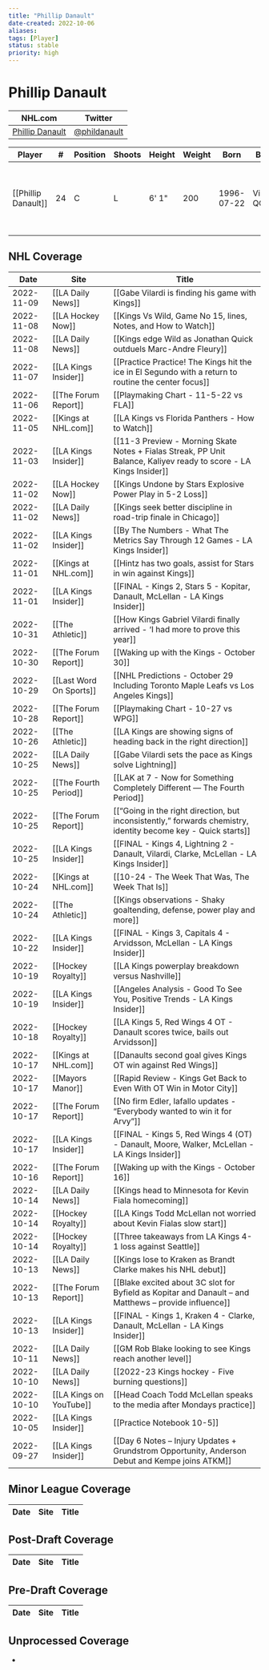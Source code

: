 ```yaml
---
title: "Phillip Danault"
date-created: 2022-10-06
aliases: 
tags: [Player]
status: stable
priority: high
---
```


# Phillip Danault

NHL.com | Twitter
-|-
[Phillip Danault](https://www.nhl.com/player/phillip-danault-8476479) | [@phildanault](https://twitter.com/phildanault)

Player | \# | Position | Shoots | Height | Weight | Born | Birthplace | Draft 
---|---|---|---|---|---|---|---|---
[[Phillip Danault]] | 24 | C | L | 6' 1" | 200 | 1996-07-22 | Victoriaville, QC, CAN | 2011 CHI, 1st rd, 26th pk (26th overall)



## NHL  Coverage
| Date       | Site                    | Title                                                                                                              |
| ---------- | ----------------------- | ------------------------------------------------------------------------------------------------------------------ |
| 2022-11-09 | [[LA Daily News]]       | [[Gabe Vilardi is finding his game with Kings]]                                              |
| 2022-11-08 | [[LA Hockey Now]]       | [[Kings Vs Wild, Game No 15, lines, Notes, and How to Watch]]                                                      |
| 2022-11-08 | [[LA Daily News]]       | [[Kings edge Wild as Jonathan Quick outduels Marc-Andre Fleury]]                                                   |
| 2022-11-07 | [[LA Kings Insider]]    | [[Practice Practice! The Kings hit the ice in El Segundo with a return to routine the center focus]]               |
| 2022-11-06 | [[The Forum Report]]    | [[Playmaking Chart - 11-5-22 vs FLA]]                                                                              |
| 2022-11-05 | [[Kings at NHL.com]]    | [[LA Kings vs Florida Panthers - How to Watch]]                                                                    |
| 2022-11-03 | [[LA Kings Insider]]    | [[11-3 Preview - Morning Skate Notes + Fialas Streak, PP Unit Balance, Kaliyev ready to score - LA Kings Insider]] |
| 2022-11-02 | [[LA Hockey Now]]       | [[Kings Undone by Stars Explosive Power Play in 5-2 Loss]]                                                         |
| 2022-11-02 | [[LA Daily News]]       | [[Kings seek better discipline in road-trip finale in Chicago]]                                                    |
| 2022-11-02 | [[LA Kings Insider]]    | [[By The Numbers - What The Metrics Say Through 12 Games - LA Kings Insider]]                                      |
| 2022-11-01 | [[Kings at NHL.com]]    | [[Hintz has two goals, assist for Stars in win against Kings]]                                                     |
| 2022-11-01 | [[LA Kings Insider]]    | [[FINAL - Kings 2, Stars 5 - Kopitar, Danault, McLellan - LA Kings Insider]]                                       |
| 2022-10-31 | [[The Athletic]]        | [[How Kings Gabriel Vilardi finally arrived - ‘I had more to prove this year]]                                     |
| 2022-10-30 | [[The Forum Report]]    | [[Waking up with the Kings - October 30]]                                                                          |
| 2022-10-29 | [[Last Word On Sports]] | [[NHL Predictions - October 29 Including Toronto Maple Leafs vs Los Angeles Kings]]                                |
| 2022-10-28 | [[The Forum Report]]    | [[Playmaking Chart - 10-27 vs WPG]]                                                                                |
| 2022-10-26 | [[The Athletic]]        | [[LA Kings are showing signs of heading back in the right direction]]                                              |
| 2022-10-25 | [[LA Daily News]]       | [[Gabe Vilardi sets the pace as Kings solve Lightning]]                                                            |
| 2022-10-25 | [[The Fourth Period]]   | [[LAK at 7 - Now for Something Completely Different — The Fourth Period]]                                          |
| 2022-10-25 | [[The Forum Report]]    | [[“Going in the right direction, but inconsistently,” forwards chemistry, identity become key - Quick starts]]     |
| 2022-10-25 | [[LA Kings Insider]]    | [[FINAL - Kings 4, Lightning 2 - Danault, Vilardi, Clarke, McLellan - LA Kings Insider]]                           |
| 2022-10-24 | [[Kings at NHL.com]]    | [[10-24 - The Week That Was, The Week That Is]]                                                                    |
| 2022-10-24 | [[The Athletic]]        | [[Kings observations - Shaky goaltending, defense, power play and more]]                                           |
| 2022-10-22 | [[LA Kings Insider]]    | [[FINAL - Kings 3, Capitals 4 - Arvidsson, McLellan - LA Kings Insider]]                                           |
| 2022-10-19 | [[Hockey Royalty]]      | [[LA Kings powerplay breakdown versus Nashville]]                                                                  |
| 2022-10-19 | [[LA Kings Insider]]    | [[Angeles Analysis - Good To See You, Positive Trends - LA Kings Insider]]                                         |
| 2022-10-18 | [[Hockey Royalty]]      | [[LA Kings 5, Red Wings 4 OT - Danault scores twice, bails out Arvidsson]]                                         |
| 2022-10-17 | [[Kings at NHL.com]]    | [[Danaults second goal gives Kings OT win against Red Wings]]                                                      |
| 2022-10-17 | [[Mayors Manor]]        | [[Rapid Review - Kings Get Back to Even With OT Win in Motor City]]                                                |
| 2022-10-17 | [[The Forum Report]]    | [[No firm Edler, Iafallo updates - “Everybody wanted to win it for Arvy”]]                                         |
| 2022-10-17 | [[LA Kings Insider]]    | [[FINAL - Kings 5, Red Wings 4 (OT) - Danault, Moore, Walker, McLellan - LA Kings Insider]]                        |
| 2022-10-16 | [[The Forum Report]]    | [[Waking up with the Kings - October 16]]                                                                          |
| 2022-10-14 | [[LA Daily News]]       | [[Kings head to Minnesota for Kevin Fiala homecoming]]                                                             |
| 2022-10-14 | [[Hockey Royalty]]      | [[LA Kings Todd McLellan not worried about Kevin Fialas slow start]]                                               |
| 2022-10-14 | [[Hockey Royalty]]      | [[Three takeaways from LA Kings 4-1 loss against Seattle]]                                                         |
| 2022-10-13 | [[LA Daily News]]       | [[Kings lose to Kraken as Brandt Clarke makes his NHL debut]]                                                      |
| 2022-10-13 | [[The Forum Report]]    | [[Blake excited about 3C slot for Byfield as Kopitar and Danault – and Matthews – provide influence]]              |
| 2022-10-13 | [[LA Kings Insider]]    | [[FINAL - Kings 1, Kraken 4 - Clarke, Danault, McLellan - LA Kings Insider]]                                       |
| 2022-10-11 | [[LA Daily News]]       | [[GM Rob Blake looking to see Kings reach another level]]                                                          |
| 2022-10-10 | [[LA Daily News]]       | [[2022-23 Kings hockey - Five burning questions]]                                                                  |
| 2022-10-10 | [[LA Kings on YouTube]] | [[Head Coach Todd McLellan speaks to the media after Mondays practice]]                                            |
| 2022-10-05 | [[LA Kings Insider]]    | [[Practice Notebook 10-5]]                                                                                         |
| 2022-09-27 | [[LA Kings Insider]]    | [[Day 6 Notes – Injury Updates + Grundstrom Opportunity, Anderson Debut and Kempe joins ATKM]]        |

	

## Minor League Coverage
Date | Site |  Title
---|---|---



## Post-Draft Coverage
Date | Site |  Title
---|---|---



## Pre-Draft Coverage
Date | Site |  Title
---|---|---


## Unprocessed Coverage
- 
